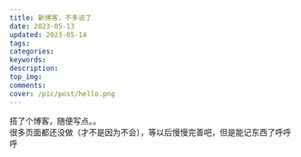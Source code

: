 ```yaml
---
title: 新博客，不多说了
date: 2023-05-13
updated: 2023-05-14
tags:
categories:
keywords:
description:
top_img:
comments:
cover: /pic/post/hello.png
---
```

搭了个博客，随便写点。。<br/>
很多页面都还没做（才不是因为不会），等以后慢慢完善吧，但是能记东西了呼呼呼<br/>